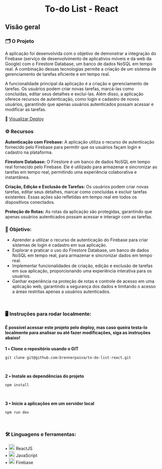 <div align="center">
  <h1>To-do List - React</h1>
</div>

## Visão geral

### 🗂️ O Projeto
A aplicação foi desenvolvida com o objetivo de demonstrar a integração do Firebase (serviço de desenvolvimento de aplicativos móveis e da web da Google) com o Firestore Database, um banco de dados NoSQL em tempo real. A combinação dessas tecnologias permite a criação de um sistema de gerenciamento de tarefas eficiente e em tempo real.

A funcionalidade principal da aplicação é a criação e gerenciamento de tarefas. Os usuários podem criar novas tarefas, marcá-las como concluídas, editar seus detalhes e excluí-las. Além disso, a aplicação oferece recursos de autenticação, como login e cadastro de novos usuários, garantindo que apenas usuários autenticados possam acessar e modificar as tarefas.

🔗 <a href="https://to-do-list-brennerpaiva.netlify.app/" target="_blank">Visualizar Deploy</a>

### ⚙️ Recursos

<strong>Autenticação com Firebase:</strong> A aplicação utiliza o recurso de autenticação fornecido pelo Firebase para permitir que os usuários façam login e cadastro na plataforma.

<strong>Firestore Database:</strong> O Firestore é um banco de dados NoSQL em tempo real fornecido pelo Firebase. Ele é utilizado para armazenar e sincronizar as tarefas em tempo real, permitindo uma experiência colaborativa e instantânea.

<strong>Criação, Edição e Exclusão de Tarefas:</strong> Os usuários podem criar novas tarefas, editar seus detalhes, marcar como concluídas e excluir tarefas existentes. Essas ações são refletidas em tempo real em todos os dispositivos conectados.

<strong>Proteção de Rotas:</strong> As rotas da aplicação são protegidas, garantindo que apenas usuários autenticados possam acessar e interagir com as tarefas.

### 📌 Objetivo:
* Aprender a utilizar o recurso de autenticação do Firebase para criar sistemas de login e cadastro em sua aplicação.
* Explorar e praticar o uso do Firestore Database, um banco de dados NoSQL em tempo real, para armazenar e sincronizar dados em tempo real.
* Implementar funcionalidades de criação, edição e exclusão de tarefas em sua aplicação, proporcionando uma experiência interativa para os usuários.
* Ganhar experiência na proteção de rotas e controle de acesso em uma aplicação web, garantindo a segurança dos dados e limitando o acesso a áreas restritas apenas a usuários autenticados.
<br>

### 🖥️ Instruções para rodar localmente:
#### É possível acessar este projeto pelo deploy, mas caso queira testa-lo localmente para analisar ou até fazer modificações, siga as instruções abaixo!

<strong> 1️ • Clone o repositório usando o GIT </strong>

```
git clone git@github.com:brennerpaiva/to-do-list-react.git
```

<br>


<strong> 2️ • Instale as dependências do projeto</strong>

```
npm install
```

<br>

<strong> 3 • Inicie a aplicações em um servidor local</strong>

```
npm run dev
```

<br>

### 🛠️ Linguagens e ferramentas: 
• <img width="20px" src="https://skillicons.dev/icons?i=react" alt="testing library icon"/> ReactJS\
• <img width="20px" src="https://skillicons.dev/icons?i=javascript" alt="javascript icon"/> JavaScript\
• <img width="20px" src="https://skillicons.dev/icons?i=firebase" alt="firebase icon"/> Firebase
</div>

